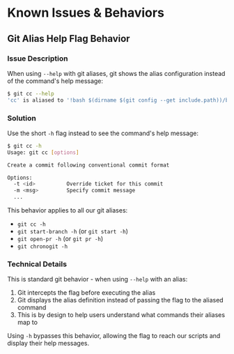 # Known Issues & Behaviors

## Git Alias Help Flag Behavior

### Issue Description
When using `--help` with git aliases, git shows the alias configuration instead of the command's help message:

```bash
$ git cc --help
'cc' is aliased to '!bash $(dirname $(git config --get include.path))/bin/conventional-commit.sh'
```

### Solution
Use the short `-h` flag instead to see the command's help message:

```bash
$ git cc -h
Usage: git cc [options]

Create a commit following conventional commit format

Options:
  -t <id>          Override ticket for this commit
  -m <msg>         Specify commit message
  ...
```

This behavior applies to all our git aliases:
- `git cc -h`
- `git start-branch -h` (or `git start -h`)
- `git open-pr -h` (or `git pr -h`)
- `git chronogit -h`

### Technical Details
This is standard git behavior - when using `--help` with an alias:
1. Git intercepts the flag before executing the alias
2. Git displays the alias definition instead of passing the flag to the aliased command
3. This is by design to help users understand what commands their aliases map to

Using `-h` bypasses this behavior, allowing the flag to reach our scripts and display their help messages.
